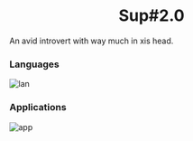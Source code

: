 <h1 align="center"> Sup#2.0 </h1>

An avid introvert with way much in xis head.


### Languages

![lan](https://skillicons.dev/icons?i=py,html,css,swift,cs,md,latex)


### Applications

![app](https://skillicons.dev/icons?i=vscode,unity)